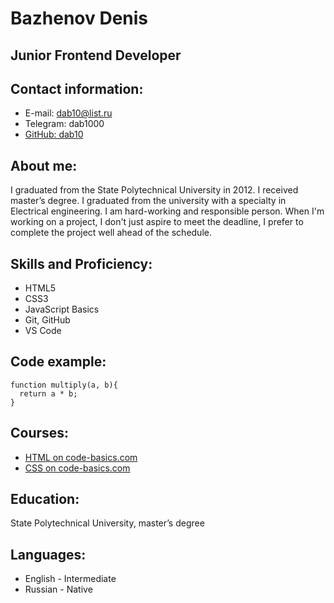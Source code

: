 # Bazhenov Denis
## Junior Frontend Developer
## Contact information:
* E-mail: dab10@list.ru
* Telegram: dab1000
* [GitHub: dab10](https://github.com/dab10)
## About me:
I graduated from the State Polytechnical University in 2012. I received master’s degree. I graduated from the university with a specialty in Electrical engineering.
I am hard-working and responsible person.
When I'm working on a project, I don't just aspire to meet the deadline, I prefer to complete the project well ahead of the schedule.
## Skills and Proficiency:
* HTML5
* CSS3
* JavaScript Basics
* Git, GitHub
* VS Code
## Code example:
```
function multiply(a, b){
  return a * b;
}
```
## Courses:
* [HTML on code-basics.com](https://ru.code-basics.com/languages/html)
* [CSS on code-basics.com](https://ru.code-basics.com/languages/css)
## Education:
State Polytechnical University, master’s degree
## Languages:
* English - Intermediate
* Russian - Native